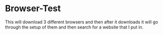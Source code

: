 # Browser-Test
This will download 3 different browsers and then after it downloads it will go through the setup of them and then search for a website that I put in.
